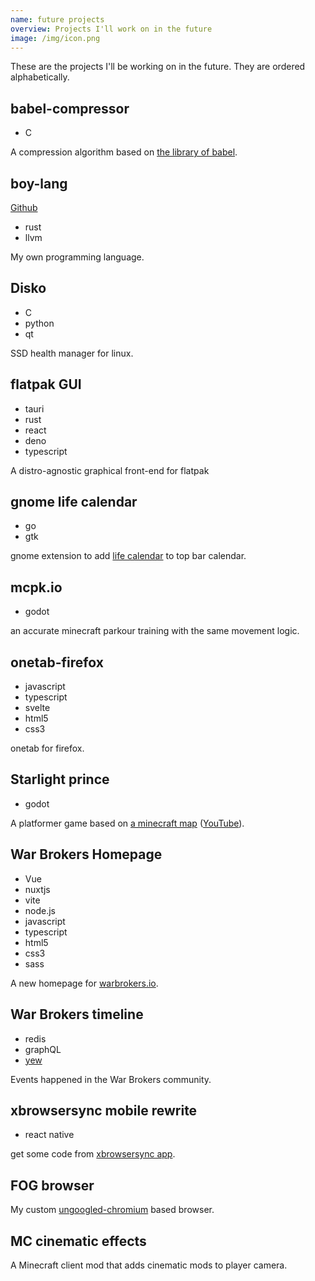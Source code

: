```yaml
---
name: future projects
overview: Projects I'll work on in the future
image: /img/icon.png
---
```


<!--
- SQL
-->

These are the projects I'll be working on in the future. They are ordered alphabetically.

## babel-compressor

- C

A compression algorithm based on [the library of babel](https://libraryofbabel.info/theory.html).

## boy-lang

[Github](https://github.com/boy-lang)

- rust
- llvm

My own programming language.

## Disko

- C
- python
- qt

SSD health manager for linux.

## flatpak GUI

- tauri
- rust
- react
- deno
- typescript

A distro-agnostic graphical front-end for flatpak

## gnome life calendar

- go
- gtk

gnome extension to add [life calendar](https://waitbutwhy.com/2014/05/life-weeks.html) to top bar calendar.

## mcpk.io

- godot

an accurate minecraft parkour training with the same movement logic.

## onetab-firefox

- javascript
- typescript
- svelte
- html5
- css3

onetab for firefox.

## Starlight prince

- godot

A platformer game based on [a minecraft map](https://blog.naver.com/edward2065/222304395450) ([YouTube](https://www.youtube.com/playlist?list=PL1dMxl3V0rvgYQi4C-UEzW7s24D4EfBXf)).

## War Brokers Homepage

- Vue
- nuxtjs
- vite
- node.js
- javascript
- typescript
- html5
- css3
- sass

A new homepage for [warbrokers.io](https://warbrokers.io).

## War Brokers timeline

- redis
- graphQL
- [yew](https://github.com/yewstack/yew)

Events happened in the War Brokers community.

## xbrowsersync mobile rewrite

- react native

get some code from [xbrowsersync app](https://github.com/xbrowsersync/app).

## FOG browser

My custom [ungoogled-chromium](https://github.com/Eloston/ungoogled-chromium) based browser.

## MC cinematic effects

A Minecraft client mod that adds cinematic mods to player camera.

<!--

fog:
  https://www.youtube.com/watch?v=DTamcuoeGXA

black line:
  https://www.youtube.com/watch?v=v-EPAzhluZ8

-->
